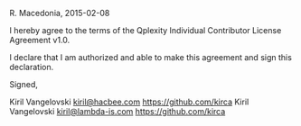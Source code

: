 R. Macedonia, 2015-02-08

I hereby agree to the terms of the Qplexity Individual Contributor License
Agreement v1.0.

I declare that I am authorized and able to make this agreement and sign this
declaration.

Signed,

Kiril Vangelovski kiril@hacbee.com https://github.com/kirca
Kiril Vangelovski kiril@lambda-is.com https://github.com/kirca
